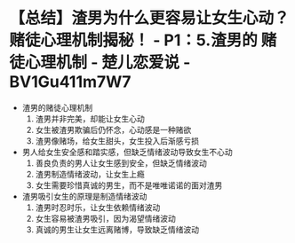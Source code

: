 # 【总结】渣男为什么更容易让女生心动？赌徒心理机制揭秘！ - P1：5.渣男的 赌徒心理机制 - 楚儿恋爱说 - BV1Gu411m7W7

-   渣男的赌徒心理机制
    1.  渣男并非完美，却能让女生心动
    2.  女生被渣男欺骗后仍怀念，心动感是一种赌欲
    3.  渣男像赌场，给女生甜头，女生投入后渐感亏损
-   男人给女生安全感和踏实感，但缺乏情绪波动导致女生不心动
    1.  善良负责的男人让女生感到安全，但缺乏情绪波动
    2.  渣男制造情绪波动，让女生上瘾
    3.  女生需要珍惜真诚的男生，而不是唯唯诺诺的面对渣男
-   渣男吸引女生的原理是制造情绪波动
    1.  渣男时忍时乐，让女生依赖情绪波动
    2.  女生容易被渣男吸引，因为渴望情绪波动
    3.  真诚的男生让女生远离赌博，导致缺乏情绪波动